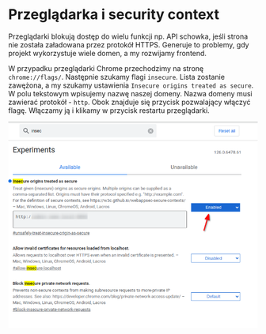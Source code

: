 # Przeglądarka i security context

Przeglądarki blokują dostęp do wielu funkcji np. API schowka, jeśli strona nie została załadowana przez protokół HTTPS. 
Generuje to problemy, gdy projekt wykorzystuje wiele domen, a my rozwijamy frontend.

W przypadku przeglądarki Chrome przechodzimy na stronę `chrome://flags/`. 
Następnie szukamy flagi `insecure`.
Lista zostanie zawężona, a my szukamy ustawienia `Insecure origins treated as secure`.
W polu tekstowym wpisujemy nazwę naszej domeny.
Nazwa domeny musi zawierać protokół - `http`.
Obok znajduje się przycisk pozwalający włączyć flagę. Włączamy ją i klikamy w przycisk restartu przeglądarki.

![chrome - insecure origins](./images/chrome-insecure-origins.png)
